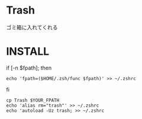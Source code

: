 # Trash

ゴミ箱に入れてくれる

# INSTALL


if [-n $fpath]; then

```
echo 'fpath=($HOME/.zsh/func $fpath)' >> ~/.zshrc
```
fi

```
cp Trash $YOUR_FPATH
echo 'alias rm="trash"' >> ~/.zshrc
echo 'autoload -Uz trash; >> ~/.zshrc
```

